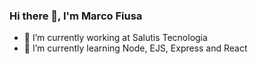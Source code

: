 ### Hi there 👋, I'm Marco Fiusa

- 🔭 I’m currently working at Salutis Tecnologia
- 🌱 I’m currently learning Node, EJS, Express and React
